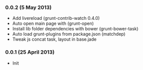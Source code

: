 ### 0.0.2 (5 May 2013)

* Add livereload (grunt-contrib-watch 0.4.0)
* Auto open main page with (grunt-open)
* Install lib folder dependencies with bower (grunt-bower-task)
* Auto load grunt-plugins from package.json (matchdep)
* Tweak js concat task, layout in base.jade

### 0.0.1 (25 April 2013)

* Init